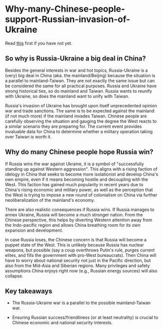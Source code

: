 # Why-many-Chinese-people-support-Russian-invasion-of-Ukraine

Read [this](https://github.com/redpill-phd/Statement-of-Purpose) first if you have not yet.

## So why is Russia-Ukraine a big deal in China?

Besides the general interests in war and hot topics, Russia-Ukraine is a (very) big deal in China (aka. the mainland/Beijing) because the situation is a parallel to mainland-Taiwan. They are not exactly the same issue but can be considered the same for all practical purposes. Russia and Ukraine have strong historical ties, so do mainland and Taiwan. Russia wants to reunify with Ukraine, so does the mainland want to unify with Taiwan.

Russia's invasion of Ukraine has brought upon itself unprecedented opinion war and trade sanctions. The same is to be expected against the mainland (if not much more) if the mainland invades Taiwan. Chinese people are carefully observing the situation and gauging the degree the West reacts to a similar scenario they are preparing for. The current event provides invaluable data for China to determine whether a military operation taking over Taiwan is worth it.

## Why do many Chinese people hope Russia win?

If Russia wins the war against Ukraine, it is a symbol of "successfully standing up against Western aggression". This aligns with a rising faction of idelogy in China that seeks to become more isolationist and develop China's own empire, even if it means becoming hostile and decoupling with the West. This faction has gained much popularity in recent years due to China's rising economic and military power, as well as the perception that the West is trying to impose a new round of colonialism on China via further neoliberalization of the mainland's economy.

There are also realistic consequences if Russia wins. If Russia manages to annex Ukraine, Russia will become a much stronger nation. From the Chinese perspective, this helps by diverting Western attention away from the Indo-pacific region and allows China breathing room for its own expansion and development.

In case Russia loses, the Chinese concern is that Russia will become a puppet state of the West. This is unlikely because Russia has nuclear weapons, but possible (say a coup overthrows Putin's rule, purges current elites, and fills the government with pro-West bureaucrats). Then China will have to worry about national security not just in the Pacific direction, but also from the Mid-Asia and Siberian regions. Many privileges and safety assumptions China enjoys right now (e.g., Russian energy sources) will also collapse.

## Key takeaways

* The Russia-Ukraine war is a parallel to the possible mainland-Taiwan war.

* Ensuring Russian success/friendliness (or at least neutrality) is crucial to Chinese economic and national security interests.
